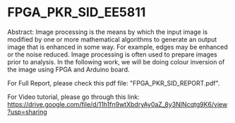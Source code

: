 # FPGA_PKR_SID_EE5811

Abstract:
Image processing is the means by which the input
image is modified by one or more mathematical
algorithms to generate an output image that is
enhanced in some way. For example, edges may be
enhanced or the noise reduced. Image processing is
often used to prepare images prior to analysis. In the
following work, we will be doing colour inversion
of the image using FPGA and Arduino board.


For Full Report, please check this pdf file: "FPGA_PKR_SID_REPORT.pdf".


For Video tutorial, please go through this link: https://drive.google.com/file/d/11h1fn9wtXbdryAy0aZ_8y3NINcqtg9K6/view?usp=sharing
